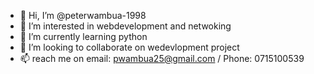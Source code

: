 - 👋 Hi, I’m @peterwambua-1998
- 👀 I’m interested in webdevelopment and netwoking
- 🌱 I’m currently learning python
- 💞️ I’m looking to collaborate on wedevlopment project
- 📫 reach me on email: pwambua25@gmail.com  / Phone: 0715100539

<!---
I like to work on projects to better myself and my environment. Persionate to learn new technology for problem solving purposes
--->
